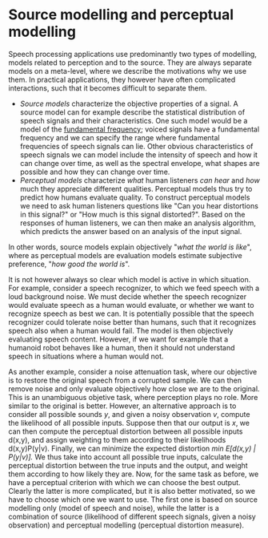 # Source modelling and perceptual modelling

Speech processing applications use predominantly two types of modelling,
models related to perception and to the source. They are always separate
models on a meta-level, where we describe the motivations why we use
them. In practical applications, they however have often complicated
interactions, such that it becomes difficult to separate them.

-   *Source models* characterize the objective properties of a signal. A
    source model can for example describe the statistical distribution
    of speech signals and their characteristics. One such model would be
    a model of the [fundamental frequency](Fundamental_frequency_F0_);
    voiced signals have a fundamental frequency and we can specify the
    range where fundamental frequencies of speech signals can lie. Other
    obvious characteristics of speech signals we can model include the
    intensity of speech and how it can change over time, as well as the
    spectral envelope, what shapes are possible and how they can change
    over time.
-   *Perceptual models* characterize *what* human listeners *can hear*
    and *how* much they appreciate different qualities. Perceptual
    models thus try to predict how humans evaluate quality. To construct
    perceptual models we need to ask human listeners questions like "Can
    you hear distortions in this signal?" or "How much is this signal
    distorted?". Based on the responses of human listeners, we can then
    make an analysis algorithm, which predicts the answer based on an
    analysis of the input signal.

In other words, source models explain objectively "*what the world is
like*", where as perceptual models are evaluation models estimate
subjective preference, "*how good the world is*".

It is not however always so clear which model is active in which
situation. For example, consider a speech recognizer, to which we feed
speech with a loud background noise. We must decide whether the speech
recognizer would evaluate speech as a human would evaluate, or whether
we want to recognize speech as best we can. It is potentially possible
that the speech recognizer could tolerate noise better than humans, such
that it recognizes speech also when a human would fail. The model is
then objectively evaluating speech content. However, if we want for
example that a humanoid robot behaves like a human, then it should not
understand speech in situations where a human would not.

As another example, consider a noise attenuation task, where our
objective is to restore the original speech from a corrupted sample. We
can then remove noise and only evaluate objectively how close we are to
the original. This is an unambiguous objetive task, where perception
plays no role. More similar to the original is better. However, an
alternative approach is to consider all possible sounds *y*, and given a
noisy observation *v*, compute the likelihood of all possible inputs.
Suppose then that our output is *x*, we can then compute the perceptual
distortion between all possible inputs d(x,y), and assign weighting to
them according to their likelihoods d(x,y)P(y\|v). Finally, we can
minimize the expected distortion *min E\[d(x,y) \| P(y\|v)\].* We thus
take into account all possible true inputs, calculate the perceptual
distortion between the true inputs and the output, and weight them
according to how likely they are. Now, for the same task as before, we
have a perceptual criterion with which we can choose the best output.
Clearly the latter is more complicated, but it is also better motivated,
so we have to choose which one we want to use. The first one is based on
source modelling only (model of speech and noise), while the latter is a
combination of source (likelihood of different speech signals, given a
noisy observation) and perceptual modelling (perceptual distortion
measure).
